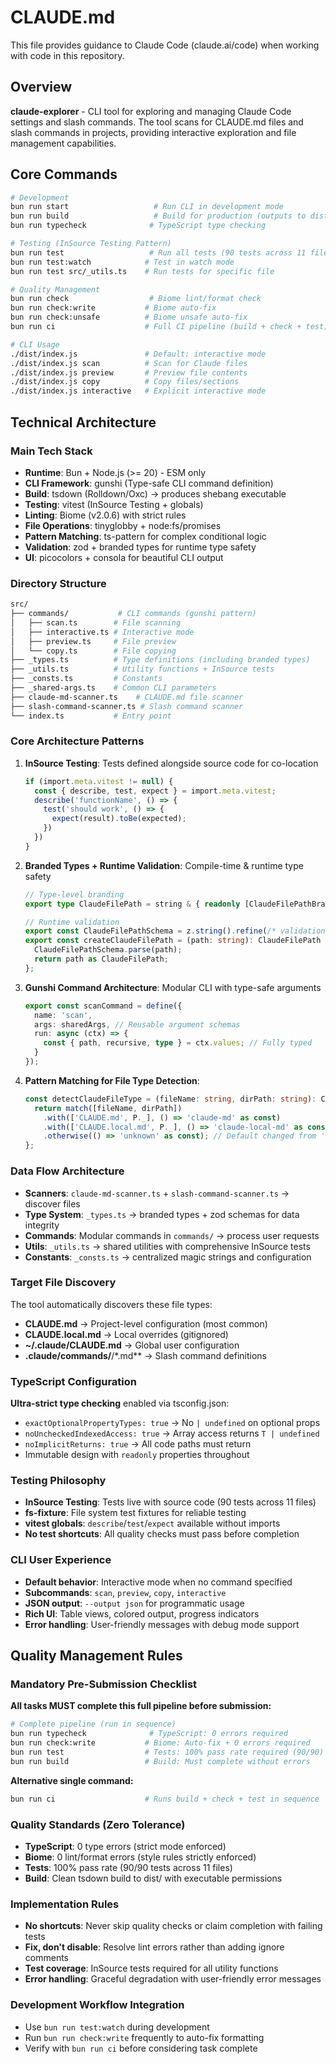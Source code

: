 # CLAUDE.md

This file provides guidance to Claude Code (claude.ai/code) when working with code in this repository.

## Overview

**claude-explorer** - CLI tool for exploring and managing Claude Code settings and slash commands. The tool scans for CLAUDE.md files and slash commands in projects, providing interactive exploration and file management capabilities.

## Core Commands

```bash
# Development
bun run start                   # Run CLI in development mode
bun run build                   # Build for production (outputs to dist/)
bun run typecheck              # TypeScript type checking

# Testing (InSource Testing Pattern)
bun run test                   # Run all tests (90 tests across 11 files)
bun run test:watch            # Test in watch mode
bun run test src/_utils.ts    # Run tests for specific file

# Quality Management
bun run check                  # Biome lint/format check
bun run check:write           # Biome auto-fix
bun run check:unsafe          # Biome unsafe auto-fix
bun run ci                    # Full CI pipeline (build + check + test)

# CLI Usage
./dist/index.js               # Default: interactive mode
./dist/index.js scan          # Scan for Claude files
./dist/index.js preview       # Preview file contents
./dist/index.js copy          # Copy files/sections
./dist/index.js interactive   # Explicit interactive mode
```

## Technical Architecture

### Main Tech Stack

- **Runtime**: Bun + Node.js (>= 20) - ESM only
- **CLI Framework**: gunshi (Type-safe CLI command definition)
- **Build**: tsdown (Rolldown/Oxc) → produces shebang executable
- **Testing**: vitest (InSource Testing + globals)
- **Linting**: Biome (v2.0.6) with strict rules
- **File Operations**: tinyglobby + node:fs/promises
- **Pattern Matching**: ts-pattern for complex conditional logic
- **Validation**: zod + branded types for runtime type safety
- **UI**: picocolors + consola for beautiful CLI output

### Directory Structure

```sh
src/
├── commands/           # CLI commands (gunshi pattern)
│   ├── scan.ts        # File scanning
│   ├── interactive.ts # Interactive mode
│   ├── preview.ts     # File preview
│   └── copy.ts        # File copying
├── _types.ts          # Type definitions (including branded types)
├── _utils.ts          # Utility functions + InSource tests
├── _consts.ts         # Constants
├── _shared-args.ts    # Common CLI parameters
├── claude-md-scanner.ts    # CLAUDE.md file scanner
├── slash-command-scanner.ts # Slash command scanner
└── index.ts           # Entry point
```

### Core Architecture Patterns

1. **InSource Testing**: Tests defined alongside source code for co-location

   ```typescript
   if (import.meta.vitest != null) {
     const { describe, test, expect } = import.meta.vitest;
     describe('functionName', () => {
       test('should work', () => {
         expect(result).toBe(expected);
       })
     })
   }
   ```

2. **Branded Types + Runtime Validation**: Compile-time & runtime type safety

   ```typescript
   // Type-level branding
   export type ClaudeFilePath = string & { readonly [ClaudeFilePathBrand]: true };
   
   // Runtime validation
   export const ClaudeFilePathSchema = z.string().refine(/* validation */);
   export const createClaudeFilePath = (path: string): ClaudeFilePath => {
     ClaudeFilePathSchema.parse(path);
     return path as ClaudeFilePath;
   };
   ```

3. **Gunshi Command Architecture**: Modular CLI with type-safe arguments

   ```typescript
   export const scanCommand = define({
     name: 'scan',
     args: sharedArgs, // Reusable argument schemas
     run: async (ctx) => {
       const { path, recursive, type } = ctx.values; // Fully typed
     }
   });
   ```

4. **Pattern Matching for File Type Detection**: 

   ```typescript
   const detectClaudeFileType = (fileName: string, dirPath: string): ClaudeFileType => {
     return match([fileName, dirPath])
       .with(['CLAUDE.md', P._], () => 'claude-md' as const)
       .with(['CLAUDE.local.md', P._], () => 'claude-local-md' as const)
       .otherwise(() => 'unknown' as const); // Default changed from 'claude-md'
   };
   ```

### Data Flow Architecture

- **Scanners**: `claude-md-scanner.ts` + `slash-command-scanner.ts` → discover files
- **Type System**: `_types.ts` → branded types + zod schemas for data integrity  
- **Commands**: Modular commands in `commands/` → process user requests
- **Utils**: `_utils.ts` → shared utilities with comprehensive InSource tests
- **Constants**: `_consts.ts` → centralized magic strings and configuration

### Target File Discovery

The tool automatically discovers these file types:

- **CLAUDE.md** → Project-level configuration (most common)
- **CLAUDE.local.md** → Local overrides (gitignored)  
- **~/.claude/CLAUDE.md** → Global user configuration
- **.claude/commands/**/*.md** → Slash command definitions

### TypeScript Configuration

**Ultra-strict type checking** enabled via tsconfig.json:
- `exactOptionalPropertyTypes: true` → No `| undefined` on optional props
- `noUncheckedIndexedAccess: true` → Array access returns `T | undefined`
- `noImplicitReturns: true` → All code paths must return
- Immutable design with `readonly` properties throughout

### Testing Philosophy

- **InSource Testing**: Tests live with source code (90 tests across 11 files)
- **fs-fixture**: File system test fixtures for reliable testing
- **vitest globals**: `describe`/`test`/`expect` available without imports
- **No test shortcuts**: All quality checks must pass before completion

### CLI User Experience

- **Default behavior**: Interactive mode when no command specified
- **Subcommands**: `scan`, `preview`, `copy`, `interactive`
- **JSON output**: `--output json` for programmatic usage
- **Rich UI**: Table views, colored output, progress indicators
- **Error handling**: User-friendly messages with debug mode support

## Quality Management Rules

### Mandatory Pre-Submission Checklist

**All tasks MUST complete this full pipeline before submission:**

```bash
# Complete pipeline (run in sequence)
bun run typecheck              # TypeScript: 0 errors required
bun run check:write           # Biome: Auto-fix + 0 errors required  
bun run test                  # Tests: 100% pass rate required (90/90)
bun run build                 # Build: Must complete without errors
```

**Alternative single command:**
```bash
bun run ci                    # Runs build + check + test in sequence
```

### Quality Standards (Zero Tolerance)

- **TypeScript**: 0 type errors (strict mode enforced)
- **Biome**: 0 lint/format errors (style rules strictly enforced)
- **Tests**: 100% pass rate (90/90 tests across 11 files)
- **Build**: Clean tsdown build to dist/ with executable permissions

### Implementation Rules

- **No shortcuts**: Never skip quality checks or claim completion with failing tests
- **Fix, don't disable**: Resolve lint errors rather than adding ignore comments
- **Test coverage**: InSource tests required for all utility functions
- **Error handling**: Graceful degradation with user-friendly error messages

### Development Workflow Integration

- Use `bun run test:watch` during development
- Run `bun run check:write` frequently to auto-fix formatting
- Verify with `bun run ci` before considering task complete
